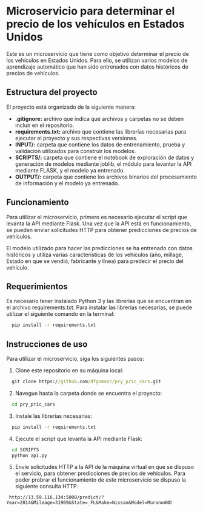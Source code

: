 # **Microservicio para determinar el precio de los vehículos en Estados Unidos**
Este es un microservicio que tiene como objetivo determinar el precio de los vehículos en Estados Unidos. Para ello, se utilizan varios modelos de aprendizaje automático que han sido entrenados con datos históricos de precios de vehículos.

## **Estructura del proyecto**
El proyecto está organizado de la siguiente manera:

- **.gitignore:** archivo que indica qué archivos y carpetas no se deben incluir en el repositorio.
- **requirements.txt:** archivo que contiene las librerías necesarias para ejecutar el proyecto y sus respectivas versiones.
- **INPUT/:** carpeta que contiene los datos de entrenamiento, prueba y validación utilizados para construir los modelos.
- **SCRIPTS/:** carpeta que contiene el notebook de exploración de datos y generación de modelos mediante joblib, el módulo para levantar la API mediante FLASK, y el modelo ya entrenado.
- **OUTPUT/:** carpeta que contiene los archivos binarios del procesamiento de información y el modelo ya entrenado.

## **Funcionamiento**
Para utilizar el microservicio, primero es necesario ejecutar el script que levanta la API mediante Flask. Una vez que la API está en funcionamiento, se pueden enviar solicitudes HTTP para obtener predicciones de precios de vehículos.

El modelo utilizado para hacer las predicciones se ha entrenado con datos históricos y utiliza varias características de los vehículos (año, millage, Estado en que se vendió, fabricante y línea) para predecir el precio del vehículo.

## **Requerimientos**
Es necesario tener instalado Python 3 y las librerías que se encuentran en el archivo requirements.txt.
Para instalar las librerías necesarias, se puede utilizar el siguiente comando en la terminal:

```cmd
  pip install -r requirements.txt
```

## **Instrucciones de uso**
Para utilizar el microservicio, siga los siguientes pasos:

1. Clone este repositorio en su máquina local:
```cmd
  git clone https://github.com/dfgomezc/pry_pric_cars.git
```

2. Navegue hasta la carpeta donde se encuentra el proyecto:
```cmd
  cd pry_pric_cars
```

3. Instale las librerías necesarias:
```cmd
  pip install -r requirements.txt
```

4. Ejecute el script que levanta la API mediante Flask:

```cmd
  cd SCRIPTS
  python api.py
```

5. Envíe solicitudes HTTP a la API de la máquina virtual en que se dispuso el servicio, para obtener predicciones de precios de vehículos. Para poder probrar el funcionamiento de este microservicio se dispuso la siguiente consulta HTTP.
  
 ```http
  http://13.59.116.134:5000/predict/?Year=2014&Mileage=31909&State=_FL&Make=Nissan&Model=MuranoAWD
```

